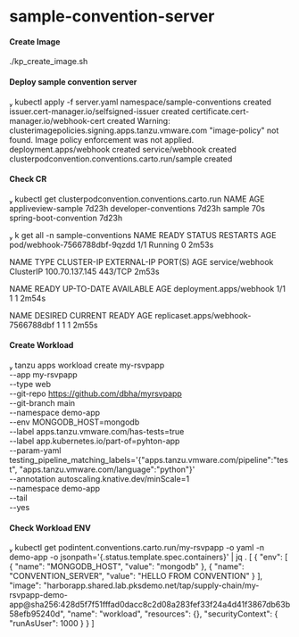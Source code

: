# sample-convention-server



#### Create Image
./kp_create_image.sh

#### Deploy sample convention server
 kubectl apply -f server.yaml
namespace/sample-conventions created
issuer.cert-manager.io/selfsigned-issuer created
certificate.cert-manager.io/webhook-cert created
Warning: clusterimagepolicies.signing.apps.tanzu.vmware.com "image-policy" not found. Image policy enforcement was not applied.
deployment.apps/webhook created
service/webhook created
clusterpodconvention.conventions.carto.run/sample created


#### Check CR
 kubectl get clusterpodconvention.conventions.carto.run
NAME                     AGE
appliveview-sample       7d23h
developer-conventions    7d23h
sample                   70s
spring-boot-convention   7d23h

 k get all -n sample-conventions
NAME                           READY   STATUS    RESTARTS   AGE
pod/webhook-7566788dbf-9qzdd   1/1     Running   0          2m53s

NAME              TYPE        CLUSTER-IP       EXTERNAL-IP   PORT(S)   AGE
service/webhook   ClusterIP   100.70.137.145   <none>        443/TCP   2m53s

NAME                      READY   UP-TO-DATE   AVAILABLE   AGE
deployment.apps/webhook   1/1     1            1           2m54s

NAME                                 DESIRED   CURRENT   READY   AGE
replicaset.apps/webhook-7566788dbf   1         1         1       2m55s
  
  
#### Create Workload
 tanzu apps workload create my-rsvpapp \
  --app my-rsvpapp \
  --type web \
  --git-repo https://github.com/dbha/myrsvpapp \
  --git-branch main \
  --namespace demo-app \
  --env MONGODB_HOST=mongodb \
  --label apps.tanzu.vmware.com/has-tests=true \
  --label app.kubernetes.io/part-of=pyhton-app \
  --param-yaml testing_pipeline_matching_labels='{"apps.tanzu.vmware.com/pipeline":"test", "apps.tanzu.vmware.com/language":"python"}' \
  --annotation autoscaling.knative.dev/minScale=1 \
  --namespace demo-app \
  --tail \
  --yes
  
#### Check Workload ENV
 kubectl get podintent.conventions.carto.run/my-rsvpapp -o yaml -n demo-app -o jsonpath='{.status.template.spec.containers}' | jq .
[
  {
    "env": [
      {
        "name": "MONGODB_HOST",
        "value": "mongodb"
      },
      {
        "name": "CONVENTION_SERVER",
        "value": "HELLO FROM CONVENTION"
      }
    ],
    "image": "harborapp.shared.lab.pksdemo.net/tap/supply-chain/my-rsvpapp-demo-app@sha256:428d5f7f51fffad0dacc8c2d08a283fef33f24a4d41f3867db63b58efb95240d",
    "name": "workload",
    "resources": {},
    "securityContext": {
      "runAsUser": 1000
    }
  }
]  
  
